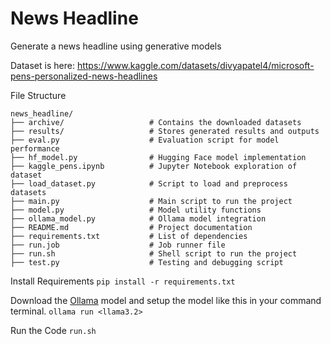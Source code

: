 # News Headline

Generate a news headline using generative models

Dataset is here: https://www.kaggle.com/datasets/divyapatel4/microsoft-pens-personalized-news-headlines

File Structure

```
news_headline/
├── archive/                   # Contains the downloaded datasets
├── results/                   # Stores generated results and outputs
├── eval.py                    # Evaluation script for model performance
├── hf_model.py                # Hugging Face model implementation
├── kaggle_pens.ipynb          # Jupyter Notebook exploration of dataset
├── load_dataset.py            # Script to load and preprocess datasets
├── main.py                    # Main script to run the project
├── model.py                   # Model utility functions
├── ollama_model.py            # Ollama model integration
├── README.md                  # Project documentation
├── requirements.txt           # List of dependencies
├── run.job                    # Job runner file
├── run.sh                     # Shell script to run the project
├── test.py                    # Testing and debugging script
```

Install Requirements
`pip install -r requirements.txt`

Download the [Ollama](https://ollama.com/) model and setup the model like this  in your command terminal.
`ollama run <llama3.2>`

Run the Code
`run.sh`
